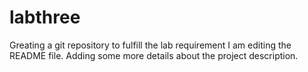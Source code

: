 # labthree
Greating a git repository to fulfill the lab requirement
I am editing the README file. Adding some more details about the project description.
